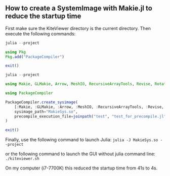 
## How to create a SystemImage with Makie.jl to reduce the startup time

First make sure the KiteViewer directory is the current directory. Then execute the following commands:

```julia
julia --project

using Pkg
Pkg.add("PackageCompiler")

exit()
```
```julia
julia --project

using Makie, GLMakie, Arrow, MeshIO, RecursiveArrayTools, Revise, Rotations, StaticArrays, StructArrays, YAML

using PackageCompiler

PackageCompiler.create_sysimage(
    [:Makie, :GLMakie, :Arrow, :MeshIO, :RecursiveArrayTools, :Revise, :Rotations, :StaticArrays, :StructArrays, :YAML];
    sysimage_path="MakieSys.so",
    precompile_execution_file=joinpath("test", "test_for_precompile.jl")
)

exit()
```

Finally, use the following command to launch Julia:
```julia -J MakieSys.so --project```

or the following command to launch the GUI without julia command line:
```./kiteviewer.sh```

On my computer (i7-7700K) this reduced the startup time from 41s to 4s.
